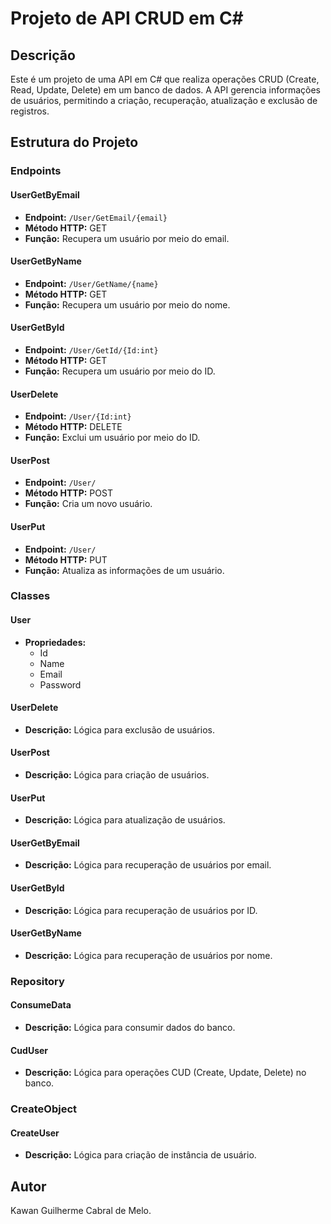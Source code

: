 # Projeto de API CRUD em C#

## Descrição
Este é um projeto de uma API em C# que realiza operações CRUD (Create, Read, Update, Delete) em um banco de dados. A API gerencia informações de usuários, permitindo a criação, recuperação, atualização e exclusão de registros.

## Estrutura do Projeto

### Endpoints

#### UserGetByEmail
- **Endpoint:** `/User/GetEmail/{email}`
- **Método HTTP:** GET
- **Função:** Recupera um usuário por meio do email.

#### UserGetByName
- **Endpoint:** `/User/GetName/{name}`
- **Método HTTP:** GET
- **Função:** Recupera um usuário por meio do nome.

#### UserGetById
- **Endpoint:** `/User/GetId/{Id:int}`
- **Método HTTP:** GET
- **Função:** Recupera um usuário por meio do ID.

#### UserDelete
- **Endpoint:** `/User/{Id:int}`
- **Método HTTP:** DELETE
- **Função:** Exclui um usuário por meio do ID.

#### UserPost
- **Endpoint:** `/User/`
- **Método HTTP:** POST
- **Função:** Cria um novo usuário.

#### UserPut
- **Endpoint:** `/User/`
- **Método HTTP:** PUT
- **Função:** Atualiza as informações de um usuário.

### Classes

#### User
- **Propriedades:**
  - Id
  - Name
  - Email
  - Password

#### UserDelete
- **Descrição:** Lógica para exclusão de usuários.

#### UserPost
- **Descrição:** Lógica para criação de usuários.

#### UserPut
- **Descrição:** Lógica para atualização de usuários.

#### UserGetByEmail
- **Descrição:** Lógica para recuperação de usuários por email.

#### UserGetById
- **Descrição:** Lógica para recuperação de usuários por ID.

#### UserGetByName
- **Descrição:** Lógica para recuperação de usuários por nome.

### Repository

#### ConsumeData
- **Descrição:** Lógica para consumir dados do banco.

#### CudUser
- **Descrição:** Lógica para operações CUD (Create, Update, Delete) no banco.

### CreateObject

#### CreateUser
- **Descrição:** Lógica para criação de instância de usuário.

## Autor
Kawan Guilherme Cabral de Melo.
